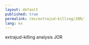 ```yaml
---
layout: default
published: true
permalink: /es/extrajud-killing/JOR/
lang: es
---
```


extrajud-killing analysis JOR
